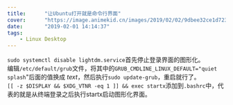 ```yaml
---
title:      "让Ubuntu打开就是命令行界面"
cover:      "https://image.animekid.cn/images/2019/02/02/9dbee32ce1d723d0a7a4120e31480b48.md.jpg"
date:       "2019-02-01 14:14:37"
tags:
    - Linux Desktop
---
```


`sudo systemctl disable lightdm.service`首先停止登录界面的图形化。  
编辑`/etc/default/grub`文件，将其中的`GRUB_CMDLINE_LINUX_DEFAULT="quiet splash`"后面的值换成 *text*，然后执行`sudo update-grub`，重启就行了。  
`[[ -z $DISPLAY && $XDG_VTNR -eq 1 ]] && exec startx`添加到`.bashrc`中，代表的就是从终端登录之后执行startx启动图形化界面。
